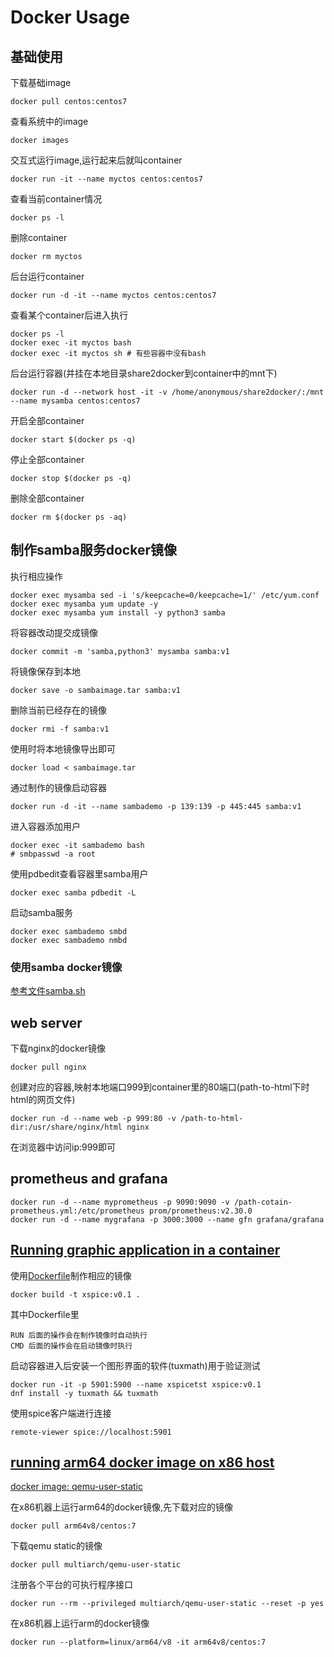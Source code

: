 # Docker Usage

## 基础使用

下载基础image

	docker pull centos:centos7

查看系统中的image

	docker images

交互式运行image,运行起来后就叫container

	docker run -it --name myctos centos:centos7

查看当前container情况

	docker ps -l

删除container

	docker rm myctos

后台运行container

	docker run -d -it --name myctos centos:centos7

查看某个container后进入执行

	docker ps -l
	docker exec -it myctos bash
	docker exec -it myctos sh # 有些容器中没有bash

后台运行容器(并挂在本地目录share2docker到container中的mnt下)

	docker run -d --network host -it -v /home/anonymous/share2docker/:/mnt --name mysamba centos:centos7

开启全部container

	docker start $(docker ps -q)

停止全部container

	docker stop $(docker ps -q)

删除全部container

	docker rm $(docker ps -aq)

## 制作samba服务docker镜像

执行相应操作

	docker exec mysamba sed -i 's/keepcache=0/keepcache=1/' /etc/yum.conf
	docker exec mysamba yum update -y
	docker exec mysamba yum install -y python3 samba

将容器改动提交成镜像

	docker commit -m 'samba,python3' mysamba samba:v1

将镜像保存到本地

	docker save -o sambaimage.tar samba:v1

删除当前已经存在的镜像

	docker rmi -f samba:v1

使用时将本地镜像导出即可

	docker load < sambaimage.tar

通过制作的镜像启动容器

	docker run -d -it --name sambademo -p 139:139 -p 445:445 samba:v1

进入容器添加用户

	docker exec -it sambademo bash
	# smbpasswd -a root

使用pdbedit查看容器里samba用户

	docker exec samba pdbedit -L

启动samba服务

	docker exec sambademo smbd
	docker exec sambademo nmbd

### 使用samba docker镜像

[参考文件samba.sh](./samba.sh)

## web server

下载nginx的docker镜像

	docker pull nginx

创建对应的容器,映射本地端口999到container里的80端口(path-to-html下时html的网页文件)

	docker run -d --name web -p 999:80 -v /path-to-html-dir:/usr/share/nginx/html nginx

在浏览器中访问ip:999即可

## prometheus and grafana

	docker run -d --name myprometheus -p 9090:9090 -v /path-cotain-prometheus.yml:/etc/prometheus prom/prometheus:v2.30.0
	docker run -d --name mygrafana -p 3000:3000 --name gfn grafana/grafana

## [Running graphic application in a container](https://www.spice-space.org/demos.html)

使用[Dockerfile](./Dockerfile)制作相应的镜像

	docker build -t xspice:v0.1 .

其中Dockerfile里

	RUN 后面的操作会在制作镜像时自动执行
	CMD 后面的操作会在启动镜像时执行

启动容器进入后安装一个图形界面的软件(tuxmath)用于验证测试

	docker run -it -p 5901:5900 --name xspicetst xspice:v0.1
	dnf install -y tuxmath && tuxmath

使用spice客户端进行连接

	remote-viewer spice://localhost:5901

## [running arm64 docker image on x86 host](https://www.stereolabs.com/docs/docker/building-arm-container-on-x86/)

[docker image: qemu-user-static](https://hub.docker.com/r/multiarch/qemu-user-static)

在x86机器上运行arm64的docker镜像,先下载对应的镜像

	docker pull arm64v8/centos:7

下载qemu static的镜像

	docker pull multiarch/qemu-user-static

注册各个平台的可执行程序接口

	docker run --rm --privileged multiarch/qemu-user-static --reset -p yes

在x86机器上运行arm的docker镜像

	docker run --platform=linux/arm64/v8 -it arm64v8/centos:7
